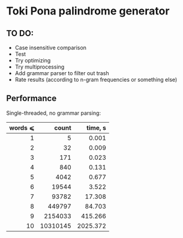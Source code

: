 # Toki Pona palindrome generator

## TO DO:

- Case insensitive comparison
- Test
- Try optimizing
- Try multiprocessing
- Add grammar parser to filter out trash
- Rate results (according to n-gram frequencies or something else)


## Performance

Single-threaded, no grammar parsing:

|words ⩽|    count |  time, s |
|------:|---------:|---------:|
|     1 |        5 |    0.001 |
|     2 |       32 |    0.009 |
|     3 |      171 |    0.023 |
|     4 |      840 |    0.131 |
|     5 |     4042 |    0.677 |
|     6 |    19544 |    3.522 |
|     7 |    93782 |   17.308 |
|     8 |   449797 |   84.703 |
|     9 |  2154033 |  415.266 |
|    10 | 10310145 | 2025.372 |
